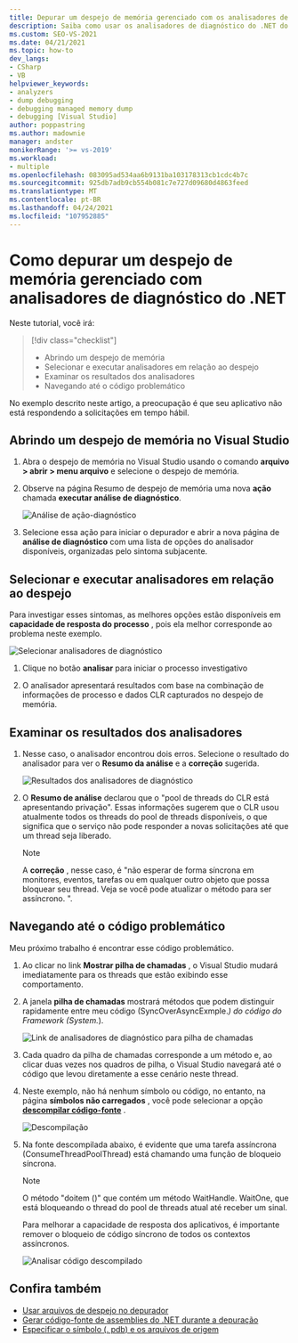 ```yaml
---
title: Depurar um despejo de memória gerenciado com os analisadores de diagnóstico do .NET | Microsoft Docs
description: Saiba como usar os analisadores de diagnóstico do .NET do Visual Studio para analisar um despejo de memória gerenciado
ms.custom: SEO-VS-2021
ms.date: 04/21/2021
ms.topic: how-to
dev_langs:
- CSharp
- VB
helpviewer_keywords:
- analyzers
- dump debugging
- debugging managed memory dump
- debugging [Visual Studio]
author: poppastring
ms.author: madownie
manager: andster
monikerRange: '>= vs-2019'
ms.workload:
- multiple
ms.openlocfilehash: 083095ad534aa6b9131ba103178313cb1cdc4b7c
ms.sourcegitcommit: 925db7adb9cb554b081c7e727d09680d4863feed
ms.translationtype: MT
ms.contentlocale: pt-BR
ms.lasthandoff: 04/24/2021
ms.locfileid: "107952885"
---
```

# <a name="how-to-debug-a-managed-memory-dump-with-net-diagnostic-analyzers"></a>Como depurar um despejo de memória gerenciado com analisadores de diagnóstico do .NET



Neste tutorial, você irá:

> [!div class="checklist"]
> * Abrindo um despejo de memória
> * Selecionar e executar analisadores em relação ao despejo
> * Examinar os resultados dos analisadores
> * Navegando até o código problemático


No exemplo descrito neste artigo, a preocupação é que seu aplicativo não está respondendo a solicitações em tempo hábil. 


## <a name="opening-a-memory-dump-in-visual-studio"></a>Abrindo um despejo de memória no Visual Studio

1. Abra o despejo de memória no Visual Studio usando o comando **arquivo > abrir > menu arquivo** e selecione o despejo de memória.

1. Observe na página Resumo de despejo de memória uma nova **ação** chamada **executar análise de diagnóstico**.

   ![Análise de ação-diagnóstico](../debugger/media/diagnostic-analyzer-dump-summary-actions.png)

1. Selecione essa ação para iniciar o depurador e abrir a nova página de **análise de diagnóstico** com uma lista de opções do analisador disponíveis, organizadas pelo sintoma subjacente.


## <a name="select-and-execute-analyzers-against-the-dump"></a>Selecionar e executar analisadores em relação ao despejo

Para investigar esses sintomas, as melhores opções estão disponíveis em **capacidade de resposta do processo** , pois ela melhor corresponde ao problema neste exemplo.

   ![Selecionar analisadores de diagnóstico](../debugger/media/diagnostic-analyzer-diagnostics-analysis-window.png)

1. Clique no botão **analisar** para iniciar o processo investigativo 

1. O analisador apresentará resultados com base na combinação de informações de processo e dados CLR capturados no despejo de memória.
 
## <a name="review-the-results-of-the-analyzers"></a>Examinar os resultados dos analisadores

1. Nesse caso, o analisador encontrou dois erros. Selecione o resultado do analisador para ver o **Resumo da análise** e a **correção** sugerida.

   ![Resultados dos analisadores de diagnóstico](../debugger/media/diagnostic-analyzer-diagnostics-analysis-results.png)

1. O **Resumo de análise** declarou que o "pool de threads do CLR está apresentando privação". Essas informações sugerem que o CLR usou atualmente todos os threads do pool de threads disponíveis, o que significa que o serviço não pode responder a novas solicitações até que um thread seja liberado.

    > [!NOTE] 
    > A **correção** , nesse caso, é "não esperar de forma síncrona em monitores, eventos, tarefas ou em qualquer outro objeto que possa bloquear seu thread. Veja se você pode atualizar o método para ser assíncrono. ".

## <a name="navigating-to-the-problematic-code"></a>Navegando até o código problemático

Meu próximo trabalho é encontrar esse código problemático.

1. Ao clicar no link **Mostrar pilha de chamadas** , o Visual Studio mudará imediatamente para os threads que estão exibindo esse comportamento.

1. A janela **pilha de chamadas** mostrará métodos que podem distinguir rapidamente entre meu código (SyncOverAsyncExmple.*) do código do Framework (System.*).

   ![Link de analisadores de diagnóstico para pilha de chamadas](../debugger/media/diagnostic-analyzer-call-stack.png)

1. Cada quadro da pilha de chamadas corresponde a um método e, ao clicar duas vezes nos quadros de pilha, o Visual Studio navegará até o código que levou diretamente a esse cenário neste thread.

1. Neste exemplo, não há nenhum símbolo ou código, no entanto, na página **símbolos não carregados** , você pode selecionar a opção **[descompilar código-fonte](../debugger/decompilation.md)** .

   ![Descompilação](../debugger/media/diagnostic-analyzer-decompilation.png)

1. Na fonte descompilada abaixo, é evidente que uma tarefa assíncrona (ConsumeThreadPoolThread) está chamando uma função de bloqueio síncrona.

    > [!NOTE]  
    > O método "doitem ()" que contém um método WaitHandle. WaitOne, que está bloqueando o thread do pool de threads atual até receber um sinal.

   Para melhorar a capacidade de resposta dos aplicativos, é importante remover o bloqueio de código síncrono de todos os contextos assíncronos.

   ![Analisar código descompilado](../debugger/media/diagnostic-analyzer-decompiled-code.png)


## <a name="see-also"></a>Confira também

* [Usar arquivos de despejo no depurador](../debugger/using-dump-files.md)
* [Gerar código-fonte de assemblies do .NET durante a depuração](../debugger/decompilation.md)
* [Especificar o símbolo (. pdb) e os arquivos de origem](../debugger/specify-symbol-dot-pdb-and-source-files-in-the-visual-studio-debugger.md)
